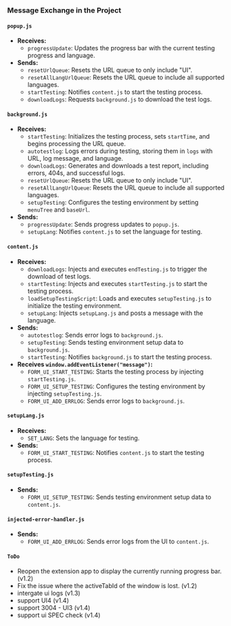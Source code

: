 ### Message Exchange in the Project

#### `popup.js`
- **Receives:**
  - `progressUpdate`: Updates the progress bar with the current testing progress and language.
- **Sends:**
  - `resetUrlQueue`: Resets the URL queue to only include "UI".
  - `resetAllLangUrlQueue`: Resets the URL queue to include all supported languages.
  - `startTesting`: Notifies `content.js` to start the testing process.
  - `downloadLogs`: Requests `background.js` to download the test logs.

#### `background.js`
- **Receives:**
  - `startTesting`: Initializes the testing process, sets `startTime`, and begins processing the URL queue.
  - `autotestlog`: Logs errors during testing, storing them in `logs` with URL, log message, and language.
  - `downloadLogs`: Generates and downloads a test report, including errors, 404s, and successful logs.
  - `resetUrlQueue`: Resets the URL queue to only include "UI".
  - `resetAllLangUrlQueue`: Resets the URL queue to include all supported languages.
  - `setupTesting`: Configures the testing environment by setting `menuTree` and `baseUrl`.
- **Sends:**
  - `progressUpdate`: Sends progress updates to `popup.js`.
  - `setupLang`: Notifies `content.js` to set the language for testing.

#### `content.js`
- **Receives:**
  - `downloadLogs`: Injects and executes `endTesting.js` to trigger the download of test logs.
  - `startTesting`: Injects and executes `startTesting.js` to start the testing process.
  - `loadSetupTestingScript`: Loads and executes `setupTesting.js` to initialize the testing environment.
  - `setupLang`: Injects `setupLang.js` and posts a message with the language.
- **Sends:**
  - `autotestlog`: Sends error logs to `background.js`.
  - `setupTesting`: Sends testing environment setup data to `background.js`.
  - `startTesting`: Notifies `background.js` to start the testing process.
- **Receives `window.addEventListener("message")`:**
  - `FORM_UI_START_TESTING`: Starts the testing process by injecting `startTesting.js`.
  - `FORM_UI_SETUP_TESTING`: Configures the testing environment by injecting `setupTesting.js`.
  - `FORM_UI_ADD_ERRLOG`: Sends error logs to `background.js`.

#### `setupLang.js`
- **Receives:**
  - `SET_LANG`: Sets the language for testing.
- **Sends:**
  - `FORM_UI_START_TESTING`: Notifies `content.js` to start the testing process.

#### `setupTesting.js`
- **Sends:**
  - `FORM_UI_SETUP_TESTING`: Sends testing environment setup data to `content.js`.

#### `injected-error-handler.js`
- **Sends:**
  - `FORM_UI_ADD_ERRLOG`: Sends error logs from the UI to `content.js`.

#### `ToDo`
  - Reopen the extension app to display the currently running progress bar. (v1.2)
  - Fix the issue where the activeTabId of the window is lost. (v1.2)
  - intergate ui logs (v1.3)
  - support UI4 (v1.4)
  - support 3004 - UI3 (v1.4)
  - support ui SPEC check (v1.4)
  